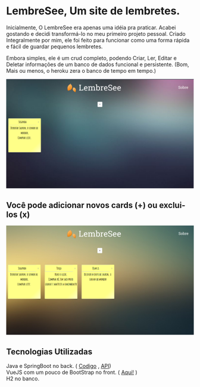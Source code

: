 # LembreSee, Um site de lembretes.

Inicialmente, O LembreSee era apenas uma idéia pra praticar.
Acabei gostando e decidi transformá-lo no meu primeiro projeto pessoal. Criado Integralmente por mim, ele foi feito para funcionar como uma forma rápida e fácil de guardar pequenos lembretes.

Embora simples, ele é um crud completo, podendo Criar, Ler, Editar e Deletar informações de um banco de dados funcional e persistente. (Bom, Mais ou menos, o heroku zera o banco de tempo em tempo.)

<p align="center">
  <img src="/img/lem1.png">
</p>

## Você pode adicionar novos cards (+) ou exclui-los (x)

<p align="center">
  <img src="/img/lem2.png">
</p>

## Tecnologias Utilizadas

Java e SpringBoot no back. ( [Codigo](https://github.com/RamonRemo/Projeto1-LembreSee-back) , [API](https://lembreseetestee.herokuapp.com/)) <br />
VueJS com um pouco de BootStrap no front. ( [Aqui!](https://github.com/RamonRemo/Projeto1-LembreSee-back) ) <br />
H2 no banco.
